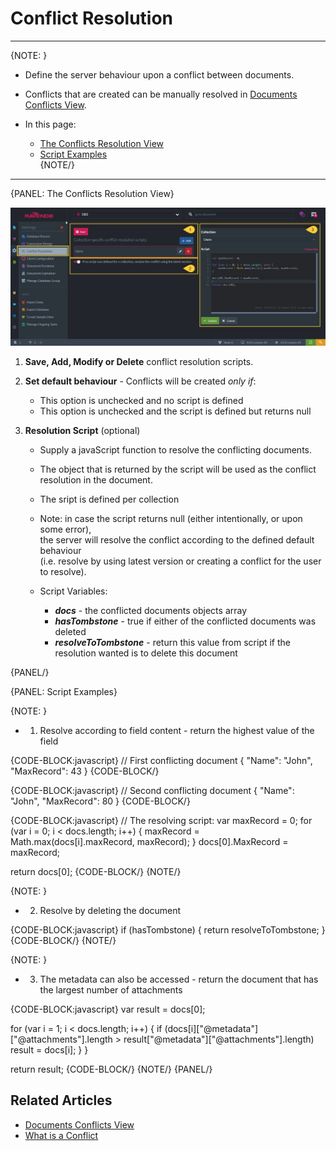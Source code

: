 ﻿# Conflict Resolution
---

{NOTE: }

* Define the server behaviour upon a conflict between documents.  

* Conflicts that are created can be manually resolved in [Documents Conflicts View](../../../studio/database/documents/conflicts-view).  

* In this page:  
  * [The Conflicts Resolution View](../../../studio/database/settings/conflict-resolution#the-conflicts-resolution-view)  
  * [Script Examples](../../../studio/database/settings/conflict-resolution#script-examples)  
{NOTE/}

---

{PANEL: The Conflicts Resolution View}

![Figure 1. Conflicts Resolution View](images/conflict-resolution-view-1.png "Conflict Resolution")

1. **Save, Add, Modify or Delete** conflict resolution scripts.  

2. **Set default behaviour**  -  Conflicts will be created _only if_:  
   * This option is unchecked and no script is defined  
   * This option is unchecked and the script is defined but returns null  

3. **Resolution Script** (optional)  
   * Supply a javaScript function to resolve the conflicting documents.  
   
   * The object that is returned by the script will be used as the conflict resolution in the document.  
   
   * The sript is defined per collection  
   
   * Note: in case the script returns null (either intentionally, or upon some error),  
           the server will resolve the conflict according to the defined default behaviour  
           (i.e. resolve by using latest version or creating a conflict for the user to resolve).  
   
   * Script Variables:  
     * ***docs*** - the conflicted documents objects array  
     * ***hasTombstone*** - true if either of the conflicted documents was deleted  
     * ***resolveToTombstone*** - return this value from script if the resolution wanted is to delete this document  

{PANEL/}

{PANEL: Script Examples}

{NOTE: }

*  1. Resolve according to field content - return the highest value of the field  

{CODE-BLOCK:javascript}
// First conflicting document
{
    "Name": "John",
    "MaxRecord": 43
}
{CODE-BLOCK/}

{CODE-BLOCK:javascript}
// Second conflicting document
{
    "Name": "John",
    "MaxRecord": 80
}
{CODE-BLOCK/}

{CODE-BLOCK:javascript}
// The resolving script:
var maxRecord = 0;
for (var i = 0; i < docs.length; i++) {
    maxRecord = Math.max(docs[i].maxRecord, maxRecord);
}
docs[0].MaxRecord = maxRecord;

return docs[0];
{CODE-BLOCK/}
{NOTE/}

{NOTE: }

* 2. Resolve by deleting the document  

{CODE-BLOCK:javascript}
if (hasTombstone) {
    return resolveToTombstone;
}
{CODE-BLOCK/}
{NOTE/}

{NOTE: }

* 3. The metadata can also be accessed - return the document that has the largest number of attachments  

{CODE-BLOCK:javascript}
var result = docs[0];

for (var i = 1; i < docs.length; i++) {
     if (docs[i]["@metadata"]["@attachments"].length > result["@metadata"]["@attachments"].length)
        result = docs[i];
    }
}

return result;
{CODE-BLOCK/}
{NOTE/}
{PANEL/}

## Related Articles

- [Documents Conflicts View](../../../studio/database/documents/conflicts-view)  
- [What is a Conflict](../../../server/clustering/replication-conflicts#what-is-a-conflict)  

